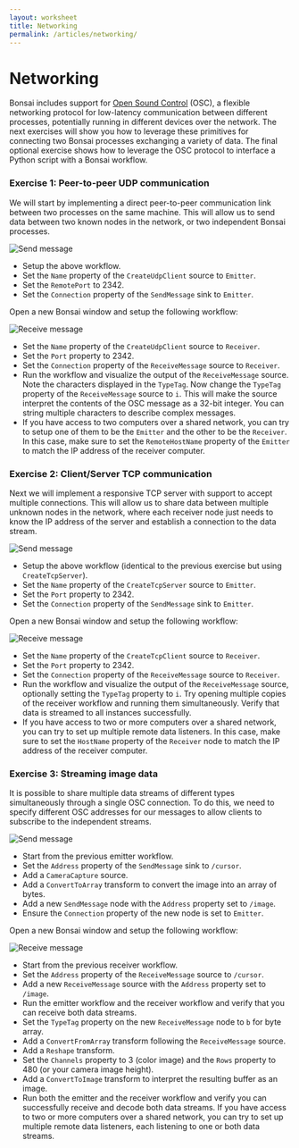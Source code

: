 ```yaml
---
layout: worksheet
title: Networking
permalink: /articles/networking/
---
```


# Networking

Bonsai includes support for [Open Sound Control](https://opensoundcontrol.stanford.edu/spec-1_0.html) (OSC), a flexible networking protocol for low-latency communication between different processes, potentially running in different devices over the network. The next exercises will show you how to leverage these primitives for connecting two Bonsai processes exchanging a variety of data. The final optional exercise shows how to leverage the OSC protocol to interface a Python script with a Bonsai workflow.

### **Exercise 1:** Peer-to-peer UDP communication

We will start by implementing a direct peer-to-peer communication link between two processes on the same machine. This will allow us to send data between two known nodes in the network, or two independent Bonsai processes.

![Send message](~/images/osc-send-message.svg)

- Setup the above workflow.
- Set the `Name` property of the `CreateUdpClient` source to `Emitter`.
- Set the `RemotePort` to 2342.
- Set the `Connection` property of the `SendMessage` sink to `Emitter`.

Open a new Bonsai window and setup the following workflow:

![Receive message](~/images/osc-receive-message.svg)

- Set the `Name` property of the `CreateUdpClient` source to `Receiver`.
- Set the `Port` property to 2342.
- Set the `Connection` property of the `ReceiveMessage` source to `Receiver`.
- Run the workflow and visualize the output of the `ReceiveMessage` source. Note the characters displayed in the `TypeTag`. Now change the `TypeTag` property of the `ReceiveMessage` source to `i`. This will make the source interpret the contents of the OSC message as a 32-bit integer. You can string multiple characters to describe complex messages.
- If you have access to two computers over a shared network, you can try to setup one of them to be the `Emitter` and the other to be the `Receiver`. In this case, make sure to set the `RemoteHostName` property of the `Emitter` to match the IP address of the receiver computer.

### **Exercise 2:** Client/Server TCP communication

Next we will implement a responsive TCP server with support to accept multiple connections. This will allow us to share data between multiple unknown nodes in the network, where each receiver node just needs to know the IP address of the server and establish a connection to the data stream.

![Send message](~/images/osc-send-tcp.svg)

- Setup the above workflow (identical to the previous exercise but using `CreateTcpServer`).
- Set the `Name` property of the `CreateTcpServer` source to `Emitter`.
- Set the `Port` property to 2342.
- Set the `Connection` property of the `SendMessage` sink to `Emitter`.

Open a new Bonsai window and setup the following workflow:

![Receive message](~/images/osc-receive-tcp.svg)

- Set the `Name` property of the `CreateTcpClient` source to `Receiver`.
- Set the `Port` property to 2342.
- Set the `Connection` property of the `ReceiveMessage` source to `Receiver`.
- Run the workflow and visualize the output of the `ReceiveMessage` source, optionally setting the `TypeTag` property to `i`. Try opening multiple copies of the receiver workflow and running them simultaneously. Verify that data is streamed to all instances successfully.
- If you have access to two or more computers over a shared network, you can try to set up multiple remote data listeners. In this case, make sure to set the `HostName` property of the `Receiver` node to match the IP address of the receiver computer.

### **Exercise 3:** Streaming image data

It is possible to share multiple data streams of different types simultaneously through a single OSC connection. To do this, we need to specify different OSC addresses for our messages to allow clients to subscribe to the independent streams.

![Send message](~/images/osc-send-image.svg)

- Start from the previous emitter workflow.
- Set the `Address` property of the `SendMessage` sink to `/cursor`.
- Add a `CameraCapture` source.
- Add a `ConvertToArray` transform to convert the image into an array of bytes.
- Add a new `SendMessage` node with the `Address` property set to `/image`.
- Ensure the `Connection` property of the new node is set to `Emitter`.

Open a new Bonsai window and setup the following workflow:

![Receive message](~/images/osc-receive-image.svg)

- Start from the previous receiver workflow.
- Set the `Address` property of the `ReceiveMessage` source to `/cursor`.
- Add a new `ReceiveMessage` source with the `Address` property set to `/image`.
- Run the emitter workflow and the receiver workflow and verify that you can receive both data streams.
- Set the `TypeTag` property on the new `ReceiveMessage` node to `b` for byte array.
- Add a `ConvertFromArray` transform following the `ReceiveMessage` source.
- Add a `Reshape` transform.
- Set the `Channels` property to 3 (color image) and the `Rows` property to 480 (or your camera image height).
- Add a `ConvertToImage` transform to interpret the resulting buffer as an image.
- Run both the emitter and the receiver workflow and verify you can successfully receive and decode both data streams. If you have access to two or more computers over a shared network, you can try to set up multiple remote data listeners, each listening to one or both data streams.
